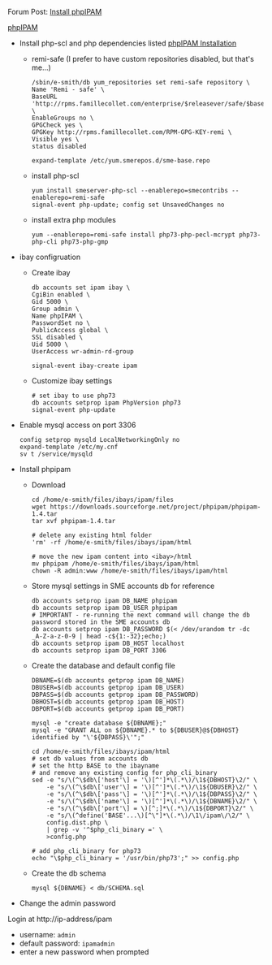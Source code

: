 Forum Post: [Install phpIPAM](https://forums.contribs.org/index.php?topic=54036.0;topicseen)

[phpIPAM](https://www.phpipam.net/)

* Install php-scl and php dependencies listed [phpIPAM Installation](https://www.phpipam.net/documents/installation/)

  * remi-safe  (I prefer to have custom repositories disabled, but that's me...)

        /sbin/e-smith/db yum_repositories set remi-safe repository \
        Name 'Remi - safe' \
        BaseURL 'http://rpms.famillecollet.com/enterprise/$releasever/safe/$basearch/' \
        EnableGroups no \
        GPGCheck yes \
        GPGKey http://rpms.famillecollet.com/RPM-GPG-KEY-remi \
        Visible yes \
        status disabled
        
        expand-template /etc/yum.smerepos.d/sme-base.repo 


  * install php-scl 

        yum install smeserver-php-scl --enablerepo=smecontribs --enablerepo=remi-safe
        signal-event php-update; config set UnsavedChanges no

	
  * install extra php modules
  
        yum --enablerepo=remi-safe install php73-php-pecl-mcrypt php73-php-cli php73-php-gmp

* ibay configruation

  * Create ibay
  
        db accounts set ipam ibay \
        CgiBin enabled \
        Gid 5000 \
        Group admin \
        Name phpIPAM \
        PasswordSet no \
        PublicAccess global \
        SSL disabled \
        Uid 5000 \
        UserAccess wr-admin-rd-group
        
        signal-event ibay-create ipam
  
  * Customize ibay settings
  
        # set ibay to use php73
        db accounts setprop ipam PhpVersion php73
        signal-event php-update


* Enable mysql access on port 3306

      config setprop mysqld LocalNetworkingOnly no
      expand-template /etc/my.cnf
      sv t /service/mysqld

* Install phpipam

  * Download
  
        cd /home/e-smith/files/ibays/ipam/files
        wget https://downloads.sourceforge.net/project/phpipam/phpipam-1.4.tar
        tar xvf phpipam-1.4.tar
                
        # delete any existing html folder
        'rm' -rf /home/e-smith/files/ibays/ipam/html
        
        # move the new ipam content into <ibay>/html
        mv phpipam /home/e-smith/files/ibays/ipam/html
        chown -R admin:www /home/e-smith/files/ibays/ipam/html
  
  * Store mysql settings in SME accounts db for reference
  
        db accounts setprop ipam DB_NAME phpipam
        db accounts setprop ipam DB_USER phpipam
        # IMPORTANT - re-running the next command will change the db password stored in the SME accounts db
        db accounts setprop ipam DB_PASSWORD $(< /dev/urandom tr -dc _A-Z-a-z-0-9 | head -c${1:-32};echo;)
        db accounts setprop ipam DB_HOST localhost
        db accounts setprop ipam DB_PORT 3306
  
  * Create the database and default config file
  
        DBNAME=$(db accounts getprop ipam DB_NAME)
        DBUSER=$(db accounts getprop ipam DB_USER)
        DBPASS=$(db accounts getprop ipam DB_PASSWORD)
        DBHOST=$(db accounts getprop ipam DB_HOST)
        DBPORT=$(db accounts getprop ipam DB_PORT)
        
        mysql -e "create database ${DBNAME};"
        mysql -e "GRANT ALL on ${DBNAME}.* to ${DBUSER}@${DBHOST} identified by "\'${DBPASS}\'";"
        
        cd /home/e-smith/files/ibays/ipam/html
        # set db values from accounts db
        # set the http BASE to the ibayname
        # and remove any existing config for php_cli_binary
        sed -e "s/\(^\$db\['host'\] = '\)[^']*\(.*\)/\1${DBHOST}\2/" \
            -e "s/\(^\$db\['user'\] = '\)[^']*\(.*\)/\1${DBUSER}\2/" \
            -e "s/\(^\$db\['pass'\] = '\)[^']*\(.*\)/\1${DBPASS}\2/" \
            -e "s/\(^\$db\['name'\] = '\)[^']*\(.*\)/\1${DBNAME}\2/" \
            -e "s/\(^\$db\['port'\] = \)[^;]*\(.*\)/\1${DBPORT}\2/" \
            -e "s/\(^define('BASE'...\)[^\"]*\(.*\)/\1\/ipam\/\2/" \
            config.dist.php \
            | grep -v '^$php_cli_binary =' \
            >config.php
        
        # add php_cli_binary for php73
        echo "\$php_cli_binary = '/usr/bin/php73';" >> config.php        
        
  * Create the db schema
  
        mysql ${DBNAME} < db/SCHEMA.sql

* Change the admin password

Login at http://ip-address/ipam

  * username: ```admin```
  * default password: ```ipamadmin```
  * enter a new password when prompted
  


